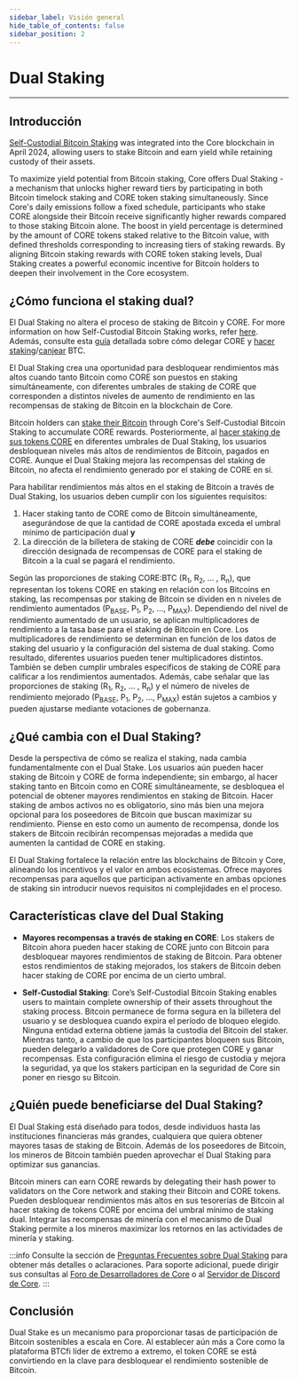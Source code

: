 ```yaml
---
sidebar_label: Visión general
hide_table_of_contents: false
sidebar_position: 2
---
```


# Dual Staking

---

## Introducción

[Self-Custodial Bitcoin Staking](../Learn/products/btc-staking/overview.md) was integrated into the Core blockchain in April 2024, allowing users to stake Bitcoin and earn yield while retaining custody of their assets.

To maximize yield potential from Bitcoin staking, Core offers Dual Staking - a mechanism that unlocks higher reward tiers by participating in both Bitcoin timelock staking and CORE token staking simultaneously.
Since Core's daily emissions follow a fixed schedule, participants who stake CORE alongside their Bitcoin receive significantly higher rewards compared to those staking Bitcoin alone. The boost in yield percentage is determined by the amount of CORE tokens staked relative to the Bitcoin value, with defined thresholds corresponding to increasing tiers of staking rewards.
By aligning Bitcoin staking rewards with CORE token staking levels, Dual Staking creates a powerful economic incentive for Bitcoin holders to deepen their involvement in the Core ecosystem.

<!-- <div style={{ position: 'relative', paddingBottom: '56.25%', height: 0 }}>
  <iframe
    src="https://www.youtube.com/embed/zqzGoQwT9Rs?si=HRHOIRc2viLKHP1g"
    style={{ position: 'absolute', top: 0, left: 0, width: '100%', height: '100%' }}
    frameborder="0"
    allow="accelerometer; autoplay; clipboard-write; encrypted-media; gyroscope; picture-in-picture"
    allowfullscreen
  ></iframe>
</div> -->

## ¿Cómo funciona el staking dual?

El Dual Staking no altera el proceso de staking de Bitcoin y CORE. For more information on how Self-Custodial Bitcoin Staking works, refer [here](../Learn/products/btc-staking/overview.md). Además, consulte esta [guía](./delegating-core.md) detallada sobre cómo delegar CORE y [hacer staking](../Learn/products/btc-staking/stake-btc-guide.md)/[canjear](../Learn/products/btc-staking/Redeeming-Guide.md) BTC.

El Dual Staking crea una oportunidad para desbloquear rendimientos más altos cuando tanto Bitcoin como CORE son puestos en staking simultáneamente, con diferentes umbrales de staking de CORE que corresponden a distintos niveles de aumento de rendimiento en las recompensas de staking de Bitcoin en la blockchain de Core.

Bitcoin holders can [stake their Bitcoin](../Learn/products/btc-staking/stake-btc-guide.md) through Core's Self-Custodial Bitcoin Staking to accumulate CORE rewards. Posteriormente, al [hacer staking de sus tokens CORE](./delegating-core.md) en diferentes umbrales de Dual Staking, los usuarios desbloquean niveles más altos de rendimientos de Bitcoin, pagados en CORE. Aunque el Dual Staking mejora las recompensas del staking de Bitcoin, no afecta el rendimiento generado por el staking de CORE en sí.

Para habilitar rendimientos más altos en el staking de Bitcoin a través de Dual Staking, los usuarios deben cumplir con los siguientes requisitos:

1. Hacer staking tanto de CORE como de Bitcoin simultáneamente, asegurándose de que la cantidad de CORE apostada exceda el umbral mínimo de participación dual **y**
2. La dirección de la billetera de staking de CORE _**debe**_ coincidir con la dirección designada de recompensas de CORE para el staking de Bitcoin a la cual se pagará el rendimiento.

Según las proporciones de staking CORE:BTC (R<sub>1</sub>, R<sub>2</sub>, … , R<sub>n</sub>), que representan los tokens CORE en staking en relación con los Bitcoins en staking, las recompensas por staking de Bitcoin se dividen en n niveles de rendimiento aumentados (P<sub>BASE</sub>, P<sub>1</sub>, P<sub>2</sub>, …, P<sub>MAX</sub>). Dependiendo del nivel de rendimiento aumentado de un usuario, se aplican multiplicadores de rendimiento a la tasa base para el staking de Bitcoin en Core. Los multiplicadores de rendimiento se determinan en función de los datos de staking del usuario y la configuración del sistema de dual staking. Como resultado, diferentes usuarios pueden tener multiplicadores distintos. También se deben cumplir umbrales específicos de staking de CORE para calificar a los rendimientos aumentados. Además, cabe señalar que las proporciones de staking (R<sub>1</sub>, R<sub>2</sub>, … , R<sub>n</sub>) y el número de niveles de rendimiento mejorado (P<sub>BASE</sub>, P<sub>1</sub>, P<sub>2</sub>, …, P<sub>MAX</sub>) están sujetos a cambios y pueden ajustarse mediante votaciones de gobernanza.

## ¿Qué cambia con el Dual Staking?

Desde la perspectiva de cómo se realiza el staking, nada cambia fundamentalmente con el Dual Stake. Los usuarios aún pueden hacer staking de Bitcoin y CORE de forma independiente; sin embargo, al hacer staking tanto en Bitcoin como en CORE simultáneamente, se desbloquea el potencial de obtener mayores rendimientos
en staking de Bitcoin. Hacer staking de ambos activos no es obligatorio, sino más bien una mejora opcional para los poseedores de Bitcoin que buscan maximizar su rendimiento. Piense en esto como un aumento de recompensa, donde los stakers de Bitcoin recibirán recompensas mejoradas a medida que aumenten la cantidad de CORE en staking.

El Dual Staking fortalece la relación entre las blockchains de Bitcoin y Core, alineando los incentivos y el valor en ambos ecosistemas. Ofrece mayores recompensas para aquellos que participan activamente en ambas opciones de staking sin introducir nuevos requisitos ni complejidades en el proceso.

## Características clave del Dual Staking

- **Mayores recompensas a través de staking en CORE**: Los stakers de Bitcoin ahora pueden hacer staking de CORE junto con Bitcoin para desbloquear mayores rendimientos de staking de Bitcoin. Para obtener estos rendimientos de staking mejorados, los stakers de Bitcoin deben hacer staking de CORE por encima de un cierto umbral.

- **Self-Custodial Staking**: Core’s Self-Custodial Bitcoin Staking enables users to maintain complete ownership of their assets throughout the staking process. Bitcoin permanece de forma segura en la billetera del usuario y se desbloquea cuando expira el período de bloqueo elegido. Ninguna entidad externa obtiene jamás la custodia del Bitcoin del staker. Mientras tanto, a cambio de que los participantes bloqueen sus Bitcoin, pueden delegarlo a validadores de Core que protegen CORE y ganar recompensas. Esta configuración elimina el riesgo de custodia y mejora la seguridad, ya que los stakers participan en la seguridad de Core sin poner en riesgo su Bitcoin.

## ¿Quién puede beneficiarse del Dual Staking?

El Dual Staking está diseñado para todos, desde individuos hasta las instituciones financieras más grandes, cualquiera que quiera obtener mayores tasas de staking de Bitcoin. Además de los poseedores de Bitcoin, los mineros de Bitcoin también pueden aprovechar el Dual Staking para optimizar sus ganancias.

Bitcoin miners can earn CORE rewards by delegating their hash power to validators on the Core network and staking their Bitcoin and CORE tokens. Pueden desbloquear rendimientos más altos en sus tesorerías de Bitcoin al hacer staking de tokens CORE por encima del umbral mínimo de staking dual. Integrar las recompensas de minería con el mecanismo de Dual Staking permite a los mineros maximizar los retornos en las actividades de minería y staking.

:::info
Consulte la sección de [Preguntas Frecuentes sobre Dual Staking](../FAQs/dual-staking-faqs.md) para obtener más detalles o aclaraciones. Para soporte adicional, puede dirigir sus consultas al [Foro de Desarrolladores de Core](http://forum.coredao.org) o al [Servidor de Discord de Core](https://discord.gg/M2AGJKSG).
:::

## Conclusión

Dual Stake es un mecanismo para proporcionar tasas de participación de Bitcoin sostenibles a escala en Core. Al establecer aún más a Core como la plataforma BTCfi líder de extremo a extremo, el token CORE se está convirtiendo en la clave para desbloquear el rendimiento sostenible de Bitcoin.
